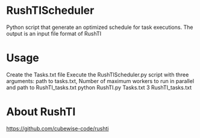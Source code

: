 # RushTIScheduler
Python script that generate an optimized schedule for task executions. The output is an input file format of RushTI

# Usage
Create the Tasks.txt file
Execute the RushTIScheduler.py script with three arguments: path to tasks.txt, Number of maximum workers to run in parallel and path to RushTI_tasks.txt
python RushTI.py Tasks.txt 3 RushTI_tasks.txt

# About RushTI
https://github.com/cubewise-code/rushti
